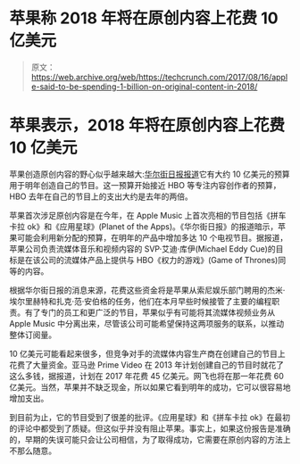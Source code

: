 # 苹果称 2018 年将在原创内容上花费 10 亿美元 

> 原文：<https://web.archive.org/web/https://techcrunch.com/2017/08/16/apple-said-to-be-spending-1-billion-on-original-content-in-2018/>

# 苹果表示，2018 年将在原创内容上花费 10 亿美元

苹果创造原创内容的野心似乎越来越大:[华尔街日报报道](https://web.archive.org/web/20230121030359/https://www.wsj.com/articles/apple-readies-1-billion-war-chest-for-hollywood-programming-1502874004)它有大约 10 亿美元的预算用于明年创造自己的节目。这一预算开始接近 HBO 等专注内容创作者的预算，HBO 去年在自己的节目上的支出大约是去年的两倍。

苹果首次涉足原创内容是在今年，在 Apple Music 上首次亮相的节目包括《拼车卡拉 ok》和《应用星球》(Planet of the Apps)。《华尔街日报》的报道暗示，苹果可能会利用新分配的预算，在明年的产品中增加多达 10 个电视节目。据报道，苹果公司负责流媒体音乐和视频内容的 SVP·艾迪·库伊(Michael Eddy Cue)的目标是在该公司的流媒体产品上提供与 HBO《权力的游戏》(Game of Thrones)同等的内容。

根据华尔街日报的消息来源，花费这些资金将是苹果从索尼娱乐部门聘用的杰米·埃尔里赫特和扎克·范·安伯格的任务，他们在本月早些时候接管了主要的编程职责。有了专门的员工和更广泛的节目，苹果似乎有可能将其流媒体视频业务从 Apple Music 中分离出来，尽管该公司可能希望保持这两项服务的联系，以推动整体订阅量。

10 亿美元可能看起来很多，但竞争对手的流媒体内容生产商在创建自己的节目上花费了大量资金。亚马逊 Prime Video 在 2013 年计划创建自己的节目时就花了这么多钱，据报道，计划在 2017 年花费 45 亿美元。网飞也将在那一年花费 60 亿美元。当然，苹果并不缺乏现金，所以如果它看到明年的成功，它可以很容易地增加支出。

到目前为止，它的节目受到了很差的批评。《应用星球》和《拼车卡拉 ok》在最初的评论中都受到了质疑。但这似乎并没有阻止苹果。事实上，如果这份报告是准确的，早期的失误可能只会让公司相信，为了取得成功，它需要在原创内容的方法上不那么随意。